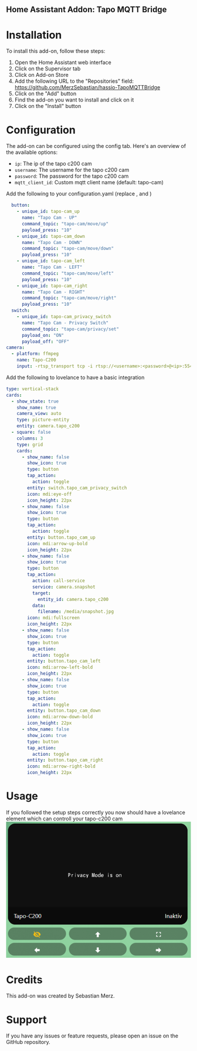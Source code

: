 ## Home Assistant Addon: Tapo MQTT Bridge

# Installation
To install this add-on, follow these steps:
1. Open the Home Assistant web interface
2. Click on the Supervisor tab
3. Click on Add-on Store
4. Add the following URL to the "Repositories" field: https://github.com/MerzSebastian/hassio-TapoMQTTBridge
5. Click on the "Add" button
6. Find the add-on you want to install and click on it
7. Click on the "Install" button

# Configuration
The add-on can be configured using the config tab.
Here's an overview of the available options:
* ```ip```: The ip of the tapo c200 cam
* ```username```: The username for the tapo c200 cam
* ```password```: The password for the tapo c200 cam
* ```mqtt_client_id```: Custom mqtt client name (default: tapo-cam)


Add the following to your configuration.yaml (replace <username>, <password> and <ip>)
```yaml
  button:
    - unique_id: tapo-cam_up
      name: "Tapo Cam - UP"
      command_topic: "tapo-cam/move/up"
      payload_press: "10"
    - unique_id: tapo-cam_down
      name: "Tapo Cam - DOWN"
      command_topic: "tapo-cam/move/down"
      payload_press: "10"
    - unique_id: tapo-cam_left
      name: "Tapo Cam - LEFT"
      command_topic: "tapo-cam/move/left"
      payload_press: "10"
    - unique_id: tapo-cam_right
      name: "Tapo Cam - RIGHT"
      command_topic: "tapo-cam/move/right"
      payload_press: "10"
  switch:
    - unique_id: tapo-cam_privacy_switch
      name: "Tapo Cam - Privacy Switch"
      command_topic: "tapo-cam/privacy/set"
      payload_on: "ON"
      payload_off: "OFF"
camera:
  - platform: ffmpeg
    name: Tapo-C200
    input: -rtsp_transport tcp -i rtsp://<username>:<password>@<ip>:554/stream1
```

Add the following to lovelance to have a basic integration
```yaml
type: vertical-stack
cards:
  - show_state: true
    show_name: true
    camera_view: auto
    type: picture-entity
    entity: camera.tapo_c200
  - square: false
    columns: 3
    type: grid
    cards:
      - show_name: false
        show_icon: true
        type: button
        tap_action:
          action: toggle
        entity: switch.tapo_cam_privacy_switch
        icon: mdi:eye-off
        icon_height: 22px
      - show_name: false
        show_icon: true
        type: button
        tap_action:
          action: toggle
        entity: button.tapo_cam_up
        icon: mdi:arrow-up-bold
        icon_height: 22px
      - show_name: false
        show_icon: true
        type: button
        tap_action:
          action: call-service
          service: camera.snapshot
          target:
            entity_id: camera.tapo_c200
          data:
            filename: /media/snapshot.jpg
        icon: mdi:fullscreen
        icon_height: 22px
      - show_name: false
        show_icon: true
        type: button
        tap_action:
          action: toggle
        entity: button.tapo_cam_left
        icon: mdi:arrow-left-bold
        icon_height: 22px
      - show_name: false
        show_icon: true
        type: button
        tap_action:
          action: toggle
        entity: button.tapo_cam_down
        icon: mdi:arrow-down-bold
        icon_height: 22px
      - show_name: false
        show_icon: true
        type: button
        tap_action:
          action: toggle
        entity: button.tapo_cam_right
        icon: mdi:arrow-right-bold
        icon_height: 22px
```
# Usage
If you followed the setup steps correctly you now should have a lovelance element which can controll your tapo-c200 cam
![](https://github.com/MerzSebastian/hassio-TapoMQTTBridge/blob/main/sample.PNG)

# Credits
This add-on was created by Sebastian Merz.

# Support
If you have any issues or feature requests, please open an issue on the GitHub repository.
